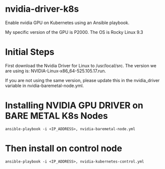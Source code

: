 # nvidia-driver-k8s

Enable nvidia GPU on Kubernetes using an Ansible playbook. 

My specific version of the GPU is P2000.
The OS is Rocky Linux 9.3

# Initial Steps
First download the Nvidia Driver for Linux to /usr/local/src. The version we are using is: NVIDIA-Linux-x86_64-525.105.17.run. 

If you are not using the same version, please update this in the nvidia_driver variable in nvidia-baremetal-node.yml.

# Installing NVIDIA GPU DRIVER on BARE METAL K8s Nodes
```
ansible-playbook -i <IP_ADDRESS>, nvidia-baremetal-node.yml
```

# Then install on control node
```
ansible-playbook -i <IP_ADDRESS>, nvidia-kubernetes-control.yml
```
